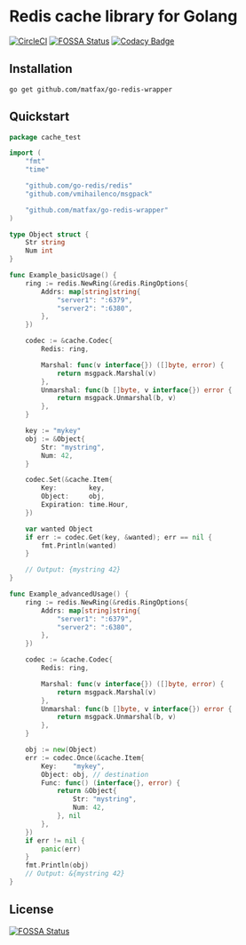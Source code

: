 # Redis cache library for Golang
[![CircleCI](https://circleci.com/gh/matfax/go-redis-wrapper/tree/master.svg?style=svg)](https://circleci.com/gh/matfax/go-redis-wrapper/tree/master)
[![FOSSA Status](https://app.fossa.io/api/projects/git%2Bgithub.com%2Fmatfax%2Fgo-redis-wrapper.svg?type=shield)](https://app.fossa.io/projects/git%2Bgithub.com%2Fmatfax%2Fgo-redis-wrapper?ref=badge_shield)
[![Codacy Badge](https://api.codacy.com/project/badge/Grade/3f4a76a1c71446b2a50e0fc3134f8fd8)](https://www.codacy.com/app/matfax/go-redis-wrapper?utm_source=github.com&amp;utm_medium=referral&amp;utm_content=matfax/go-redis-wrapper&amp;utm_campaign=Badge_Grade)

## Installation

    go get github.com/matfax/go-redis-wrapper

## Quickstart


```go
package cache_test

import (
	"fmt"
	"time"

	"github.com/go-redis/redis"
	"github.com/vmihailenco/msgpack"

	"github.com/matfax/go-redis-wrapper"
)

type Object struct {
	Str string
	Num int
}

func Example_basicUsage() {
	ring := redis.NewRing(&redis.RingOptions{
		Addrs: map[string]string{
			"server1": ":6379",
			"server2": ":6380",
		},
	})

	codec := &cache.Codec{
		Redis: ring,

		Marshal: func(v interface{}) ([]byte, error) {
			return msgpack.Marshal(v)
		},
		Unmarshal: func(b []byte, v interface{}) error {
			return msgpack.Unmarshal(b, v)
		},
	}

	key := "mykey"
	obj := &Object{
		Str: "mystring",
		Num: 42,
	}

	codec.Set(&cache.Item{
		Key:        key,
		Object:     obj,
		Expiration: time.Hour,
	})

	var wanted Object
	if err := codec.Get(key, &wanted); err == nil {
		fmt.Println(wanted)
	}

	// Output: {mystring 42}
}

func Example_advancedUsage() {
	ring := redis.NewRing(&redis.RingOptions{
		Addrs: map[string]string{
			"server1": ":6379",
			"server2": ":6380",
		},
	})

	codec := &cache.Codec{
		Redis: ring,

		Marshal: func(v interface{}) ([]byte, error) {
			return msgpack.Marshal(v)
		},
		Unmarshal: func(b []byte, v interface{}) error {
			return msgpack.Unmarshal(b, v)
		},
	}

	obj := new(Object)
	err := codec.Once(&cache.Item{
		Key:    "mykey",
		Object: obj, // destination
		Func: func() (interface{}, error) {
			return &Object{
				Str: "mystring",
				Num: 42,
			}, nil
		},
	})
	if err != nil {
		panic(err)
	}
	fmt.Println(obj)
	// Output: &{mystring 42}
}
```


## License
[![FOSSA Status](https://app.fossa.io/api/projects/git%2Bgithub.com%2Fmatfax%2Fgo-redis-wrapper.svg?type=large)](https://app.fossa.io/projects/git%2Bgithub.com%2Fmatfax%2Fgo-redis-wrapper?ref=badge_large)